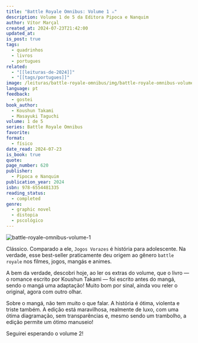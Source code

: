 ```yaml
---
title: "Battle Royale Omnibus: Volume 1 ⚔️"
description: Volume 1 de 5 da Editora Pipoca e Nanquim
author: Vítor Marçal
created_at: 2024-07-23T21:42:00
updated_at: 
is_post: true
tags:
  - quadrinhos
  - livros
  - portugues
related:
  - "[[leituras-de-2024]]"
  - "[[tags/portugues]]"
image: /leituras/battle-royale-omnibus/img/battle-royale-omnibus-volume-1.jpg
language: pt
feedback:
  - gostei
book_author:
  - Koushun Takami
  - Masayuki Taguchi
volume: 1 de 5
series: Battle Royale Omnibus
favorite: 
format:
  - físico
date_read: 2024-07-23
is_book: true
quote: 
page_number: 620
publisher:
  - Pipoca e Nanquim
publication_year: 2024
isbn: 978-6554481335
reading_status:
  - completed
genre:
  - graphic novel
  - distopia
  - pscológico
---
```


![battle-royale-omnibus-volume-1](/leituras/battle-royale-omnibus/img/battle-royale-omnibus-volume-1.jpg)

Clássico. Comparado a ele, `Jogos Vorazes` é história para adolescente. Na verdade, esse best-seller praticamente deu origem ao gênero `battle royale` nos filmes, jogos, mangás e animes.

A bem da verdade, descobri hoje, ao ler os extras do volume, que o livro — o romance escrito por Koushun Takami — foi escrito antes do mangá, sendo o mangá uma adaptação! Muito bom por sinal, ainda vou reler o original, agora com outro olhar.

Sobre o mangá, não tem muito o que falar. A história é ótima, violenta e triste também. A edição está maravilhosa, realmente de luxo, com uma ótima diagramação, sem transparências e, mesmo sendo um trambolho, a edição permite um ótimo manuseio!

Seguirei esperando o volume 2!